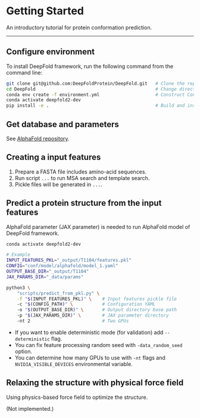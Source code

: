# Getting Started

An introductory tutorial for protein conformation prediction.

---

## Configure environment

To install DeepFold framework, run the following command from the command line:

```bash
git clone git@github.com:DeepFoldProtein/DeepFold.git   # Clone the repository
cd DeepFold                                             # Change directory
conda env create -f environment.yml                     # Construct Conda environment
conda activate deepfold2-dev
pip install -e .                                        # Build and install the package
```

## Get database and parameters

See [AlphaFold repository](https://github.com/google-deepmind/alphafold).

## Creating a input features

1. Prepare a FASTA file includes amino-acid sequences.
1. Run script `...` to run MSA search and template search.
1. Pickle files will be generated in `...`.

## Predict a protein structure from the input features

AlphaFold parameter (JAX parameter) is needed to run AlphaFold model of DeepFold framework.

```bash
conda activate deepfold2-dev

# Example
INPUT_FEATURES_PKL="_output/T1104/features.pkl"
CONFIG="conf/model/alphafold/model_1.yaml"
OUTPUT_BASE_DIR="_output/T1104"
JAX_PARAMS_DIR="_data/params"

python3 \
    "scripts/predict_from_pkl.py" \
    -f "$(INPUT_FEATURES_PKL)" \    # Input features pickle file
    -c "$(CONFIG_PATH)" \           # Configuration YAML
    -o "$(OUTPUT_BASE_DIR)" \       # Output directory base path
    -p "$(JAX_PARAMS_DIR)" \        # JAX parameter directory
    -nt 2                           # Two GPUs
```

- If you want to enable deterministic mode (for validation) add `--deterministic` flag.
- You can fix feature processing random seed with `-data_random_seed` option.
- You can determine how many GPUs to use with `-nt` flags and `NVIDIA_VISIBLE_DEVICES` environmental variable.

## Relaxing the structure with physical force field

Using physics-based force field to optimize the structure.

(Not implemented.)
